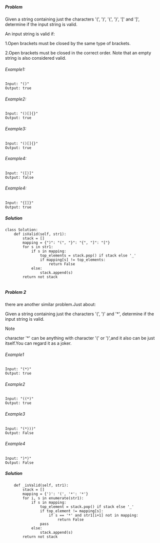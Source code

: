 ##### Problem

Given a string containing just the characters '(', ')', '{', '}', '[' and ']', determine if the input string is valid.

An input string is valid if:

1.Open brackets must be closed by the same type of brackets.

2.Open brackets must be closed in the correct order.
Note that an empty string is also considered valid.

###### Example1:
```
Input: "()"
Output: true
```

###### Example2:
```
Input: "()[]{}"
Output: true
```

###### Example3:
```
Input: "()[]{}"
Output: true
```
###### Example4:
```
Input: "([)]"
Output: false
```
###### Example4:
```
Input: "{[]}"
Output: true
```
##### Solution 
```
class Solution:
    def isValid(self, str1):
        stack = []
        mapping = {")": "(", "}": "{", "]": "["}
        for s in str1:
            if s in mapping:
                top_elements = stack.pop() if stack else '_'
                if mapping[s] != top_elements:
                    return False
            else:
                stack.append(s)
        return not stack
        
```
##### Problem 2
 there are another similar problem.Just about:

Given a string containing just the characters '(', ')' and '*', determine if the input string is valid.

Note

character '*' can be anything with character '(' or ')',and it also can be just itself.You can regard it as a joker.


###### Example1
```
Input: "(*)"
Output: true
```
###### Example2
```
Input: "((*)"
Output: true
```
###### Example3
```
Input: "(*)))"
Output: False
```
###### Example4
```
Input: ")*)"
Output: False
```

##### Solution

```
    def _isValid(self, str1):
        stack = []
        mapping = {')': '(', '*': '*'}
        for i, s in enumerate(str1):
            if s in mapping:
                top_element = stack.pop() if stack else '_'
                if top_element != mapping[s]:
                    if s == '*' and str1[i+1] not in mapping:
                        return False
                pass
            else:
                stack.append(s)
        return not stack

